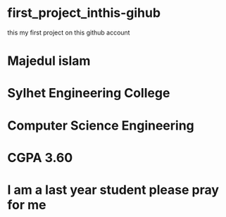 # first_project_inthis-gihub
this my first project on this github account
# Majedul islam
# Sylhet Engineering College
# Computer Science Engineering
# CGPA 3.60
# I am a last year student please pray for me